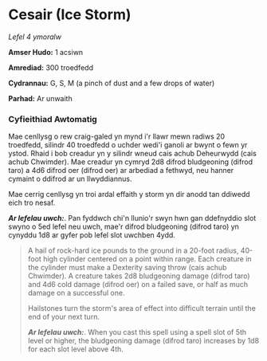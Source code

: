 # Cesair (Ice Storm)

*Lefel 4 ymoralw*

**Amser Hudo:** 1 acsiwn

**Amrediad:** 300 troedfedd

**Cydrannau:** G, S, M (a pinch of dust and a few drops of water)

**Parhad:** Ar unwaith

### Cyfieithiad Awtomatig

Mae cenllysg o rew craig-galed yn mynd i'r llawr mewn radiws 20 troedfedd, silindr 40 troedfedd o uchder wedi'i ganoli ar bwynt o fewn yr ystod. Rhaid i bob creadur yn y silindr wneud cais achub Deheurwydd (cais achub Chwimder). Mae creadur yn cymryd 2d8 difrod bludgeoning (difrod taro) a 4d6 difrod oer (difrod oer) ar arbediad a fethwyd, neu hanner cymaint o ddifrod ar un llwyddiannus.

Mae cerrig cenllysg yn troi ardal effaith y storm yn dir anodd tan ddiwedd eich tro nesaf.

***Ar lefelau uwch:***. Pan fyddwch chi'n llunio'r swyn hwn gan ddefnyddio slot swyno o 5ed lefel neu uwch, mae'r difrod bludgeoning (difrod taro) yn cynyddu 1d8 ar gyfer pob lefel slot uwchben 4ydd.

>  A hail of rock-hard ice pounds to the ground in a 20-foot radius, 40-foot high cylinder centered on a point within range. Each creature in the cylinder must make a Dexterity saving throw (cais achub Chwimder). A creature takes 2d8 bludgeoning damage (difrod taro) and 4d6 cold damage (difrod oer) on a failed save, or half as much damage on a successful one.
>  
>  Hailstones turn the storm's area of effect into difficult terrain until the end of your next turn.
>  
>  ***Ar lefelau uwch:***. When you cast this spell using a spell slot of 5th level or higher, the bludgeoning damage (difrod taro) increases by 1d8 for each slot level above 4th.